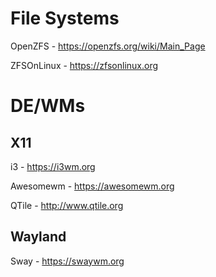 # File Systems

OpenZFS - https://openzfs.org/wiki/Main_Page

ZFSOnLinux - https://zfsonlinux.org

# DE/WMs

## X11

i3 - https://i3wm.org

Awesomewm - https://awesomewm.org

QTile - http://www.qtile.org

## Wayland

Sway - https://swaywm.org
